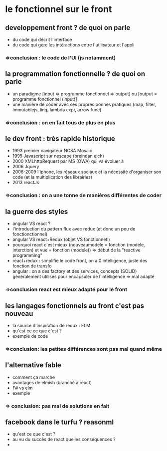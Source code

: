 
# le fonctionnel sur le front

## developpement front ? de quoi on parle
* du code qui décrit l'interface
* du code qui gère les intéractions entre l'utilisateur et l'appli
### =>conclusion : le code de l'UI (js notamment)


## la programmation fonctionnelle ? de quoi on parle
* un paradigme [input => programme fonctionnel => output] ou [output = programme fonctionnel (input)]
* une manière de coder avec ses propres bonnes pratiques (map, filter, immutablejs, linq, lambda expr, arrow func)
### =>conclusion : on en fait tous de plus en plus


## le dev front : très rapide historique
* 1993 premier navigateur NCSA Mosaic
* 1995 Javascript sur nescape (breindan eich)
* 2000 XMLhttpRequest par MS (OWA) qui va évoluer à
* 2006 Jquery 
* 2006-2009 l'iphone, les réseaux sociaux et la nécessité d'organiser son code (et la multiplication des librairies)
* 2013 reactJs
### =>conclusion : on a une tonne de manières différentes de coder 


## la guerre des styles 
* angular VS react ?
* l'introduction du pattern flux avec redux (et donc un peu de fonctionctionnel)
* angular VS react+Redux (objet VS fonctionnetl)
* pourquoi react c'est mieux (nouveaumodele = fonction (modele, interction) et vue = fonction (modele)) => début de la "reactive programming"
* react+redux : simplifie le code front, on a 0 intelligence, juste des fonction de transfo
* angular : on a des factory et des services, concepts (SOLID) généralement utilisés pour encapsuler de l'intelligence => mal adapté
### =>conclusion react est mieux adapté pour le front

## les langages fonctionnels au front c'est pas nouveau
* la source d'inspiration de redux : ELM
* qu'est ce ce que c'est ?
* exemple de code
### =>conclusion: les petites différences sont pas mal quand même


## l'alternative fable
* comment ça marche
* avantages de elmish (branché à react)
* F# vs elm
* exemple
### => conclusion: pas mal de solutions en fait

## facebook dans le turfu ? reasonml
* qu'est ce que c'est ?
* au vu du succès de react quelles conséquences ?
* 

